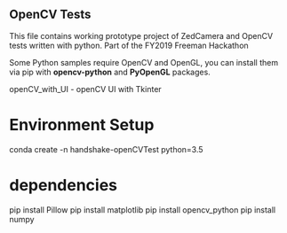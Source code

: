## OpenCV Tests

This file contains working prototype project of ZedCamera and OpenCV tests written with python.
Part of the FY2019 Freeman Hackathon

Some Python samples require OpenCV and OpenGL, you can install them via pip with **opencv-python** and **PyOpenGL** packages.

openCV_with_UI - openCV UI with Tkinter


# Environment Setup

conda create -n handshake-openCVTest python=3.5


# dependencies

pip install Pillow
pip install matplotlib
pip install opencv_python
pip install numpy
